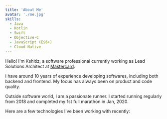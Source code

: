 ```yaml
---
title: 'About Me'
avatar: './me.jpg'
skills:
  - Java
  - Kotlin
  - Swift
  - Objective-C
  - JavaScript (ES6+)
  - Cloud Native
---
```


Hello! I'm Kshitiz, a software professional currently working as Lead Solutions Architect at [Mastercard](https://www.mastercard.com/).

I have around 10 years of experience developing softwares, including both backend and frontend. My focus has always been on product and code quality.

Outside software world, I am a passionate runner. I started running regularly from 2018 and completed my 1st full marathon in Jan, 2020.

Here are a few technologies I've been working with recently:
